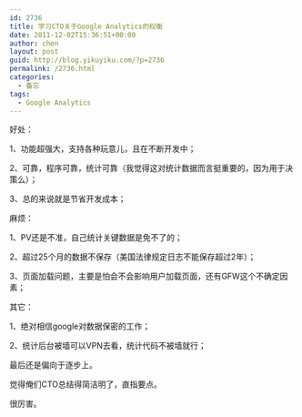 ```yaml
---
id: 2736
title: 学习CTO关于Google Analytics的权衡
date: 2011-12-02T15:36:51+00:00
author: chen
layout: post
guid: http://blog.yikuyiku.com/?p=2736
permalink: /2736.html
categories:
  - 备忘
tags:
  - Google Analytics
---
```

好处：
  
1、功能超强大，支持各种玩意儿，且在不断开发中；
  
2、可靠，程序可靠，统计可靠（我觉得这对统计数据而言挺重要的，因为用于决策么）；
  
3、总的来说就是节省开发成本；

麻烦：
  
1、PV还是不准，自己统计关键数据是免不了的；
  
2、超过25个月的数据不保存（美国法律规定日志不能保存超过2年）；
  
3、页面加载问题，主要是怕会不会影响用户加载页面，还有GFW这个不确定因素；

其它：
  
1、绝对相信google对数据保密的工作；
  
2、统计后台被墙可以VPN去看，统计代码不被墙就行；

最后还是偏向于逐步上。

觉得俺们CTO总结得简洁明了，直指要点。
  
很厉害。